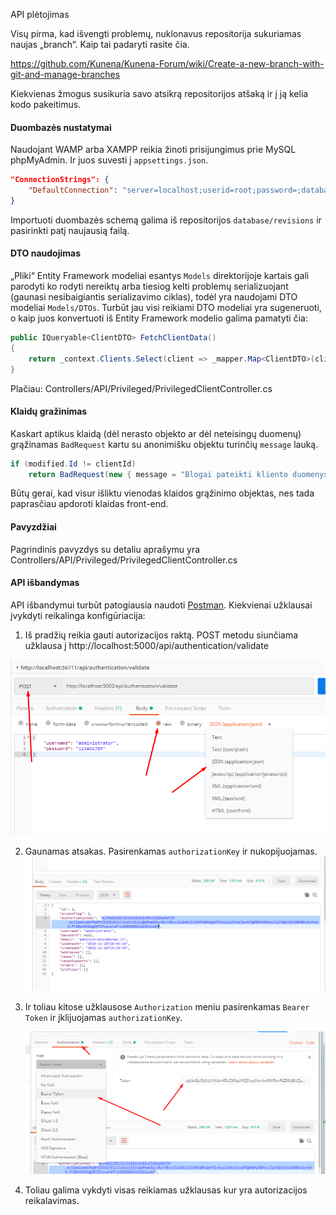 API plėtojimas

Visų pirma, kad išvengti problemų, nuklonavus repositorija sukuriamas naujas „branch“. Kaip tai padaryti rasite čia.

https://github.com/Kunena/Kunena-Forum/wiki/Create-a-new-branch-with-git-and-manage-branches

Kiekvienas žmogus susikuria savo atsikrą repositorijos atšaką ir į ją kelia kodo pakeitimus.

#### Duombazės nustatymai

Naudojant WAMP arba XAMPP reikia žinoti prisijungimus prie MySQL phpMyAdmin. Ir juos suvesti į `appsettings.json`.

```json
"ConnectionStrings": {
	"DefaultConnection": "server=localhost;userid=root;password=;database=bookstore;"
}		
```

Importuoti duombazės schemą galima iš repositorijos `database/revisions` ir pasirinkti patį naujausią failą. 

#### DTO naudojimas

„Pliki“ Entity Framework modeliai esantys `Models` direktorijoje kartais gali parodyti ko rodyti nereiktų arba tiesiog kelti problemų serializuojant (gaunasi nesibaigiantis serializavimo ciklas), todėl yra naudojami DTO modeliai `Models/DTOs`. Turbūt jau visi reikiami DTO modeliai yra sugeneruoti, o kaip juos konvertuoti iš Entity Framework modelio galima pamatyti čia:

```c#
public IQueryable<ClientDTO> FetchClientData()
{
	return _context.Clients.Select(client => _mapper.Map<ClientDTO>(client));
}
```

Plačiau: Controllers/API/Privileged/PrivilegedClientController.cs

#### Klaidų gražinimas

Kaskart aptikus klaidą (dėl nerasto objekto ar dėl neteisingų duomenų) grąžinamas `BadRequest` kartu su anonimišku objektu turinčių `message` lauką.

```c#
if (modified.Id != clientId)
	return BadRequest(new { message = "Blogai pateikti kliento duomenys." });
```

Būtų gerai, kad visur išliktu vienodas klaidos grąžinimo objektas, nes tada paprasčiau apdoroti klaidas front-end.

#### Pavyzdžiai

Pagrindinis pavyzdys su detaliu aprašymu yra Controllers/API/Privileged/PrivilegedClientController.cs

#### API išbandymas

API išbandymui turbūt patogiausia naudoti [Postman](https://www.getpostman.com/). Kiekvienai užklausai įvykdyti reikalinga konfigūriacija:

1. Iš pradžių reikia gauti autorizacijos raktą.
   POST metodu siunčiama užklausa į http://localhost:5000/api/authentication/validate

![Screenshot_1](assets\Screenshot_1.png)

2. Gaunamas atsakas. Pasirenkamas `authorizationKey` ir nukopijuojamas.
   ![Screenshot_2](assets\Screenshot_2.png)

3. Ir toliau kitose užklausose `Authorization` meniu pasirenkamas `Bearer Token` ir įklijuojamas `authorizationKey`.

   ![Screenshot_3](assets\Screenshot_3.png)

4. Toliau galima vykdyti visas reikiamas užklausas kur yra autorizacijos reikalavimas.




